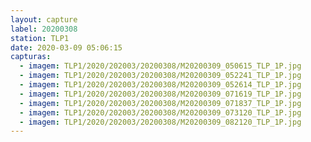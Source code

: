 ```yaml
---
layout: capture
label: 20200308
station: TLP1
date: 2020-03-09 05:06:15
capturas:
  - imagem: TLP1/2020/202003/20200308/M20200309_050615_TLP_1P.jpg
  - imagem: TLP1/2020/202003/20200308/M20200309_052241_TLP_1P.jpg
  - imagem: TLP1/2020/202003/20200308/M20200309_052614_TLP_1P.jpg
  - imagem: TLP1/2020/202003/20200308/M20200309_071619_TLP_1P.jpg
  - imagem: TLP1/2020/202003/20200308/M20200309_071837_TLP_1P.jpg
  - imagem: TLP1/2020/202003/20200308/M20200309_073120_TLP_1P.jpg
  - imagem: TLP1/2020/202003/20200308/M20200309_082120_TLP_1P.jpg
---
```

